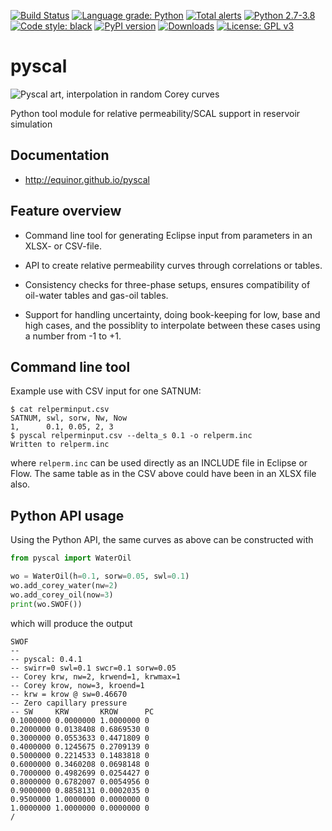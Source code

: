 [![Build Status](https://img.shields.io/github/workflow/status/equinor/pyscal/pyscal)](https://github.com/equinor/pyscal/actions?query=workflow%3Apyscal)
[![Language grade: Python](https://img.shields.io/lgtm/grade/python/g/equinor/pyscal.svg?logo=lgtm&logoWidth=18)](https://lgtm.com/projects/g/equinor/pyscal/context:python)
[![Total alerts](https://img.shields.io/lgtm/alerts/g/equinor/pyscal.svg?logo=lgtm&logoWidth=18)](https://lgtm.com/projects/g/equinor/pyscal/alerts/)
[![Python 2.7-3.8](https://img.shields.io/badge/python-2.7%20|%203.6%20|%203.7%20|%203.8-blue.svg)](https://www.python.org)
[![Code style: black](https://img.shields.io/badge/code%20style-black-000000.svg)](https://black.readthedocs.io/)
[![PyPI version](https://badge.fury.io/py/pyscal.svg)](https://badge.fury.io/py/pyscal)
[![Downloads](https://pepy.tech/badge/pyscal)](https://pepy.tech/project/pyscal)
[![License: GPL v3](https://img.shields.io/badge/License-LGPLv3-blue.svg)](https://www.gnu.org/licenses/lgpl-3.0)

# pyscal

![Pyscal art, interpolation in random Corey curves](docs/images/pyscal-logo.png)

Python tool module for relative permeability/SCAL support in reservoir simulation

## Documentation

*   <http://equinor.github.io/pyscal>

## Feature overview

*   Command line tool for generating Eclipse input from parameters
    in an XLSX- or CSV-file.

*   API to create relative permeability curves through correlations or
    tables.

*   Consistency checks for three-phase setups, ensures compatibility of
    oil-water tables and gas-oil tables.

*   Support for handling uncertainty, doing book-keeping for low, base
    and high cases, and the possiblity to interpolate between these
    cases using a number from -1 to +1.

## Command line tool
Example use with CSV input for one SATNUM:
```console
$ cat relperminput.csv
SATNUM, swl, sorw, Nw, Now
1,      0.1, 0.05, 2, 3
$ pyscal relperminput.csv --delta_s 0.1 -o relperm.inc
Written to relperm.inc
```

where `relperm.inc` can be used directly as an INCLUDE file in Eclipse or Flow.
The same table as in the CSV above could have been in an XLSX file also.

## Python API usage

Using the Python API, the same curves as above can be constructed with

```python
from pyscal import WaterOil

wo = WaterOil(h=0.1, sorw=0.05, swl=0.1)
wo.add_corey_water(nw=2)
wo.add_corey_oil(now=3)
print(wo.SWOF())
```
which will produce the output
```console
SWOF
--
-- pyscal: 0.4.1
-- swirr=0 swl=0.1 swcr=0.1 sorw=0.05
-- Corey krw, nw=2, krwend=1, krwmax=1
-- Corey krow, now=3, kroend=1
-- krw = krow @ sw=0.46670
-- Zero capillary pressure
-- SW     KRW       KROW      PC
0.1000000 0.0000000 1.0000000 0
0.2000000 0.0138408 0.6869530 0
0.3000000 0.0553633 0.4471809 0
0.4000000 0.1245675 0.2709139 0
0.5000000 0.2214533 0.1483818 0
0.6000000 0.3460208 0.0698148 0
0.7000000 0.4982699 0.0254427 0
0.8000000 0.6782007 0.0054956 0
0.9000000 0.8858131 0.0002035 0
0.9500000 1.0000000 0.0000000 0
1.0000000 1.0000000 0.0000000 0
/
```

